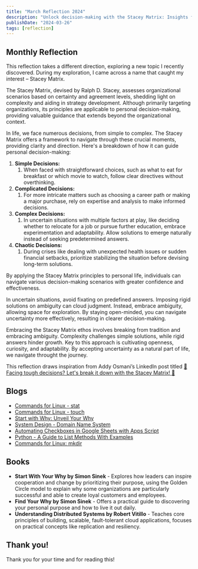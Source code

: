 ```yaml
---
title: "March Reflection 2024"
description: "Unlock decision-making with the Stacey Matrix: Insights for organizational and personal clarity. Inspired by Addy Osmani’s LinkedIn post."
publishDate: "2024-03-26"
tags: [reflection]
---
```


## Monthly Reflection

This reflection takes a different direction, exploring a new topic I recently discovered. During my exploration, I came across a name that caught my interest – Stacey Matrix.

The Stacey Matrix, devised by Ralph D. Stacey, assesses organizational scenarios based on certainty and agreement levels, shedding light on complexity and aiding in strategy development. Although primarily targeting organizations, its principles are applicable to personal decision-making, providing valuable guidance that extends beyond the organizational context.

In life, we face numerous decisions, from simple to complex. The Stacey Matrix offers a framework to navigate through these crucial moments, providing clarity and direction. Here's a breakdown of how it can guide personal decision-making:

1. **Simple Decisions:** 
    1. When faced with straightforward choices, such as what to eat for breakfast or which movie to watch, follow clear directives without overthinking.
2. **Complicated Decisions:** 
    1. For more intricate matters such as choosing a career path or making a major purchase, rely on expertise and analysis to make informed decisions.
3. **Complex Decisions:** 
    1. In uncertain situations with multiple factors at play, like deciding whether to relocate for a job or pursue further education, embrace experimentation and adaptability. Allow solutions to emerge naturally instead of seeking predetermined answers.
4. **Chaotic Decisions:** 
    1. During crises like dealing with unexpected health issues or sudden financial setbacks, prioritize stabilizing the situation before devising long-term solutions.

By applying the Stacey Matrix principles to personal life, individuals can navigate various decision-making scenarios with greater confidence and effectiveness.

In uncertain situations, avoid fixating on predefined answers. Imposing rigid solutions on ambiguity can cloud judgment. Instead, embrace ambiguity, allowing space for exploration. By staying open-minded, you can navigate uncertainty more effectively, resulting in clearer decision-making.

Embracing the Stacey Matrix ethos involves breaking from tradition and embracing ambiguity. Complexity challenges simple solutions, while rigid answers hinder growth. Key to this approach is cultivating openness, curiosity, and adaptability. By accepting uncertainty as a natural part of life, we navigate throught the journey.

This reflection draws inspiration from Addy Osmani’s LinkedIn post titled [🚀 Facing tough decisions? Let's break it down with the Stacey Matrix! 🧠](https://www.linkedin.com/posts/addyosmani_motivation-productivity-leadership-activity-7174811708908077056-W3Lg/?utm_source=share&utm_medium=member_desktop)

## Blogs

- [Commands for Linux - stat](https://victoriacheng15.vercel.app/posts/commands-for-linux-stat)
- [Commands for Linux - touch](https://victoriacheng15.vercel.app/posts/commands-for-linux-touch)
- [Start with Why: Unveil Your Why](https://victoriacheng15.vercel.app/posts/start-with-why-unveil-your-why)
- [System Design - Domain Name System](https://victoriacheng15.vercel.app/posts/system-design-domain-name-system)
- [Automating Checkboxes in Google Sheets with Apps Script](https://victoriacheng15.vercel.app/posts/automating-checkboxes-in-google-sheets-with-apps-script)
- [Python - A Guide to List Methods With Examples](https://victoriacheng15.vercel.app/posts/python-a-guide-to-list-methods-with-examples)
- [Commands for Linux: mkdir](https://victoriacheng15.vercel.app/posts/commands-for-linux-mkdir)

## Books

- **Start With Your Why by Simon Sinek** - Explores how leaders can inspire cooperation and change by prioritizing their purpose, using the Golden Circle model to explain why some organizations are particularly successful and able to create loyal customers and employees.
- **Find Your Why by Simon Sinek** - Offers a practical guide to discovering your personal purpose and how to live it out daily.
- **Understanding Distributed Systems by Robert Vitillo** - Teaches core principles of building, scalable, fault-tolerant cloud applications, focuses on practical concepts like replication and resiliency.

## Thank you!

Thank you for your time and for reading this!